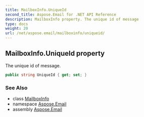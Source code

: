 ```yaml
---
title: MailboxInfo.UniqueId
second_title: Aspose.Email for .NET API Reference
description: MailboxInfo property. The unique id of message
type: docs
weight: 20
url: /net/aspose.email/mailboxinfo/uniqueid/
---
```

## MailboxInfo.UniqueId property

The unique id of message.

```csharp
public string UniqueId { get; set; }
```

### See Also

* class [MailboxInfo](../)
* namespace [Aspose.Email](../../mailboxinfo/)
* assembly [Aspose.Email](../../../)


